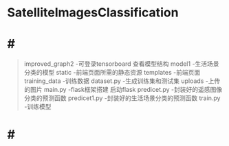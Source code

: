 # SatelliteImagesClassification

 # # #  
>  improved_graph2        -可登录tensorboard 查看模型结构
 model1				         -生活场景分类的模型
 static				         -前端页面所需的静态资源
 templates			         -前端页面
 training_data           -训练数据
 dataset.py              -生成训练集和测试集
 uploads                 -上传的图片
 main.py				         -flask框架搭建 启动flask
 predicet.py             -封装好的遥感图像分类的预测函数
 predicet1.py            -封装好的生活场景分类的预测函数
 train.py                -训练模型
 # # #
